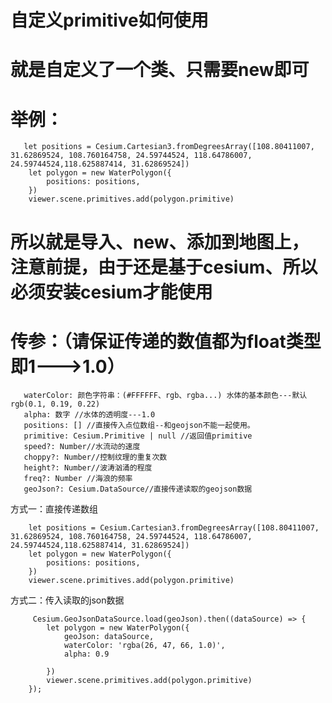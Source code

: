 

# 自定义primitive如何使用
# 就是自定义了一个类、只需要new即可
# 举例：

       let positions = Cesium.Cartesian3.fromDegreesArray([108.80411007, 31.62869524, 108.760164758, 24.59744524, 118.64786007, 24.59744524,118.625887414, 31.62869524])
        let polygon = new WaterPolygon({
            positions: positions,
        })
        viewer.scene.primitives.add(polygon.primitive)

# 所以就是导入、new、添加到地图上，注意前提，由于还是基于cesium、所以必须安装cesium才能使用

# 传参：（请保证传递的数值都为float类型即1--->1.0）

       waterColor: 颜色字符串：(#FFFFFF、rgb、rgba...) 水体的基本颜色---默认rgb(0.1, 0.19, 0.22)
       alpha: 数字 //水体的透明度---1.0
       positions: [] //直接传入点位数组--和geojson不能一起使用。
       primitive: Cesium.Primitive | null //返回值primitive
       speed?: Number//水流动的速度
       choppy?: Number//控制纹理的重复次数
       height?: Number//波涛汹涌的程度
       freq?: Number //海浪的频率
       geoJson?: Cesium.DataSource//直接传递读取的geojson数据

方式一：直接传递数组

        let positions = Cesium.Cartesian3.fromDegreesArray([108.80411007, 31.62869524, 108.760164758, 24.59744524, 118.64786007, 24.59744524,118.625887414, 31.62869524])
        let polygon = new WaterPolygon({
            positions: positions,
        })
        viewer.scene.primitives.add(polygon.primitive)

方式二：传入读取的json数据

         Cesium.GeoJsonDataSource.load(geoJson).then((dataSource) => {         
            let polygon = new WaterPolygon({           
                geoJson: dataSource,
                waterColor: 'rgba(26, 47, 66, 1.0)',
                alpha: 0.9

            })        
            viewer.scene.primitives.add(polygon.primitive)        
        });
